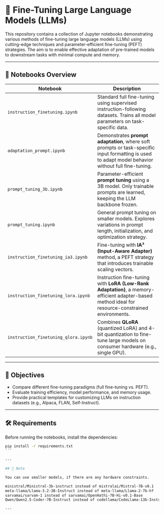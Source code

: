 # 🔧 Fine-Tuning Large Language Models (LLMs)

This repository contains a collection of Jupyter notebooks demonstrating various methods of fine-tuning large language models (LLMs) using cutting-edge techniques and parameter-efficient fine-tuning (PEFT) strategies. The aim is to enable effective adaptation of pre-trained models to downstream tasks with minimal compute and memory.

---

## 📁 Notebooks Overview

| Notebook | Description |
|----------|-------------|
| `instruction_finetuning.ipynb` | Standard full fine-tuning using supervised instruction-following datasets. Trains all model parameters on task-specific data. |
| `adaptation_prompt.ipynb` | Demonstrates **prompt adaptation**, where soft prompts or task-specific input formatting is used to adapt model behavior without full fine-tuning. |
| `prompt_tuning_3b.ipynb` | Parameter-efficient **prompt tuning** using a 3B model. Only trainable prompts are learned, keeping the LLM backbone frozen. |
| `prompt_tuning.ipynb` | General prompt tuning on smaller models. Explores variations in prompt length, initialization, and optimization strategy. |
| `instruction_finetuning_ia3.ipynb` | Fine-tuning with **IA³ (Input-Aware Adapter)** method, a PEFT strategy that introduces trainable scaling vectors. |
| `instruction_finetuning_lora.ipynb` | Instruction fine-tuning with **LoRA (Low-Rank Adaptation)**, a memory-efficient adapter-based method ideal for resource-constrained environments. |
| `instruction_finetuning_qlora.ipynb` | Combines **QLoRA** (quantized LoRA) and 4-bit quantization to fine-tune large models on consumer hardware (e.g., single GPU). |

---

## 🔬 Objectives

- Compare different fine-tuning paradigms (full fine-tuning vs. PEFT).
- Evaluate training efficiency, model performance, and memory usage.
- Provide practical templates for customizing LLMs on instruction datasets (e.g., Alpaca, FLAN, Self-Instruct).

---

## 🛠️ Requirements

Before running the notebooks, install the dependencies:

```bash
pip install -r requirements.txt
´´´

---

## 🧠 Note 

You can use smaller models, if there are any hardware constraints.

ministral/Ministral-3b-instruct instead of mistralai/Mistral-7B-v0.1
meta-llama/Llama-3.2-3B-Instruct instead of meta-llama/Llama-2-7b-hf
sarvamai/sarvam-1 instead of sarvamai/OpenHathi-7B-Hi-v0.1-Base
Qwen/Qwen2.5-Coder-7B-Instruct instead of codellama/CodeLlama-13b-Instruct-hf 

---

